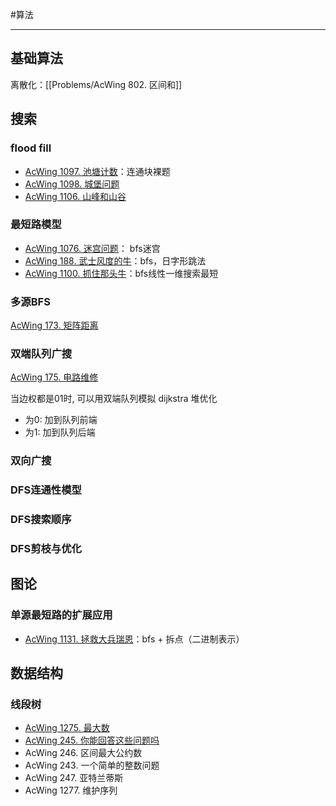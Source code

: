 #算法


---

## 基础算法
离散化：[[Problems/AcWing 802. 区间和]]

## 搜索
### flood fill
- [AcWing 1097. 池塘计数](Algorithm/Problems/AcWing%201097.%20池塘计数.md)：连通块裸题
- [AcWing 1098. 城堡问题](Algorithm/Problems/AcWing%201098.%20城堡问题.md)
- [AcWing 1106. 山峰和山谷](Algorithm/Problems/AcWing%201106.%20山峰和山谷.md)


### 最短路模型
- [AcWing 1076. 迷宫问题](Algorithm/Problems/AcWing%201076.%20迷宫问题.md)： bfs迷宫
- [AcWing 188. 武士风度的牛](Algorithm/Problems/AcWing%20188.%20武士风度的牛.md)：bfs，日字形跳法
- [AcWing 1100. 抓住那头牛](Algorithm/Problems/AcWing%201100.%20抓住那头牛.md)：bfs线性一维搜索最短


### 多源BFS
[AcWing 173. 矩阵距离](Algorithm/Problems/AcWing%20173.%20矩阵距离.md)

### 双端队列广搜
[AcWing 175. 电路维修](Algorithm/Problems/AcWing%20175.%20电路维修.md)

当边权都是01时, 可以用双端队列模拟 dijkstra 堆优化
- 为0: 加到队列前端
- 为1: 加到队列后端

### 双向广搜


### DFS连通性模型


### DFS搜索顺序


### DFS剪枝与优化





## 图论

### 单源最短路的扩展应用

- [AcWing 1131. 拯救大兵瑞恩](Algorithm/Problems/AcWing%201131.%20拯救大兵瑞恩.md)：bfs + 拆点（二进制表示）



## 数据结构

### 线段树
- [AcWing 1275. 最大数](Algorithm/Problems/AcWing%201275.%20最大数.md)
- [AcWing 245. 你能回答这些问题吗](Algorithm/Problems/AcWing%20245.%20你能回答这些问题吗.md)
- AcWing 246. 区间最大公约数
- AcWing 243. 一个简单的整数问题
- AcWing 247. 亚特兰蒂斯
- AcWing 1277. 维护序列





